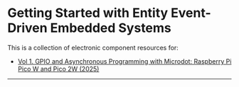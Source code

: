 Getting Started with Entity Event-Driven Embedded Systems
===

This is a collection of electronic component resources for:
* [Vol 1. GPIO and Asynchronous Programming with Microdot: Raspberry Pi Pico W and Pico 2W (2025)](https://www.amazon.com/Getting-Started-Event-Driven-Embedded-Systems-ebook/dp/B0FTY57S7M/)

---
